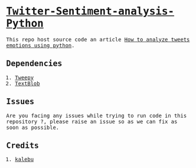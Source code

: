 <samp>
  
# [Twitter-Sentiment-analysis-Python](https://kalebujordan.dev/analyze-tweets-sentiment-using-python/)
  
This repo host source code an article [How to analyze tweets emotions using python](https://kalebujordan.dev/analyze-tweets-sentiment-using-python/).
  
Dependencies
------------
  1. [Tweepy](http://docs.tweepy.org/en/latest/)
  2. [TextBlob](https://textblob.readthedocs.io/en/dev/)
 
Issues 
-------
Are you facing any issues while trying to run code in this repository ?, please raise an issue so as we can fix as soon as possible.
  
Credits
--------
  1. [kalebu](https://github.com/Kalebu/)
